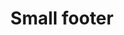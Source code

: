 ---
layout: pattern
categories: [patterns, footer]
title: Small footer
type: [detail-page]
permalink: /patterns/footer/small-footer/
overview: Choose the small footer when there are only a few global links to house.
description: |
    The small footer is a streamlined apporach that is great when there are not to many global links to house the the footer and no need for social links.

    _For more information about footers at [footers](/patterns/footer)._
usa-link: "https://designsystem.digital.gov/components/footer/"
#specification: |

#spec:

### Paths to view design and code... 
## designimg: can be used to show an image of the design until a coded version can be created. The htmlpath & csspath should be located in the pattens folder. Read more about creating coded components in /docs/creating-patterns 
# designimg: 
htmlpath: patterns/footer/footer-small.md
csspath: patterns/footer/index.scss
---